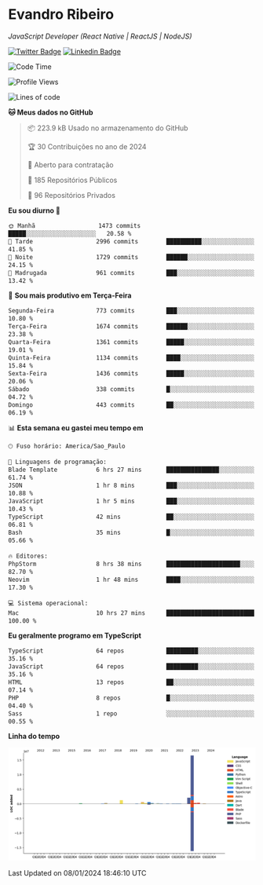 # Evandro **Ribeiro**

*JavaScript Developer (React Native | ReactJS | NodeJS)*

[![Twitter Badge](https://img.shields.io/badge/-@ribeiroevandro-201B2D?style=flat-square&labelColor=201B2D&logo=twitter&logoColor=white&link=https://twitter.com/ribeiroevandro)](https://twitter.com/ribeiroevandro) 
[![Linkedin Badge](https://img.shields.io/badge/-Evandro%20Ribeiro-201B2D?style=flat-square&logo=Linkedin&logoColor=white&link=https://www.linkedin.com/in/ribeiroevandro)](https://www.linkedin.com/in/ribeiroevandro) 


<!--START_SECTION:waka-->
![Code Time](http://img.shields.io/badge/Code%20Time-3%2C633%20hrs%2013%20mins-blue)

![Profile Views](http://img.shields.io/badge/Visualizac%C3%B5es%20do%20perfil-1-blue)

![Lines of code](https://img.shields.io/badge/Desde%20o%20Hello%20World%20eu%20escrevi-22.6%20million%20linhas%20de%20c%C3%B3digo-blue)

**🐱 Meus dados no GitHub** 

> 📦 223.9 kB Usado no armazenamento do GitHub 
 > 
> 🏆 30 Contribuições no ano de 2024
 > 
> 💼 Aberto para contratação
 > 
> 📜 185 Repositórios Públicos 
 > 
> 🔑 96 Repositórios Privados 
 > 
**Eu sou diurno 🐤** 

```text
🌞 Manhã                  1473 commits        █████░░░░░░░░░░░░░░░░░░░░   20.58 % 
🌆 Tarde                  2996 commits        ██████████░░░░░░░░░░░░░░░   41.85 % 
🌃 Noite                  1729 commits        ██████░░░░░░░░░░░░░░░░░░░   24.15 % 
🌙 Madrugada              961 commits         ███░░░░░░░░░░░░░░░░░░░░░░   13.42 % 
```
📅 **Sou mais produtivo em Terça-Feira** 

```text
Segunda-Feira            773 commits         ███░░░░░░░░░░░░░░░░░░░░░░   10.80 % 
Terça-Feira              1674 commits        ██████░░░░░░░░░░░░░░░░░░░   23.38 % 
Quarta-Feira             1361 commits        █████░░░░░░░░░░░░░░░░░░░░   19.01 % 
Quinta-Feira             1134 commits        ████░░░░░░░░░░░░░░░░░░░░░   15.84 % 
Sexta-Feira              1436 commits        █████░░░░░░░░░░░░░░░░░░░░   20.06 % 
Sábado                   338 commits         █░░░░░░░░░░░░░░░░░░░░░░░░   04.72 % 
Domingo                  443 commits         ██░░░░░░░░░░░░░░░░░░░░░░░   06.19 % 
```


📊 **Esta semana eu gastei meu tempo em** 

```text
🕑︎ Fuso horário: America/Sao_Paulo

💬 Linguagens de programação: 
Blade Template           6 hrs 27 mins       ███████████████░░░░░░░░░░   61.74 % 
JSON                     1 hr 8 mins         ███░░░░░░░░░░░░░░░░░░░░░░   10.88 % 
JavaScript               1 hr 5 mins         ███░░░░░░░░░░░░░░░░░░░░░░   10.43 % 
TypeScript               42 mins             ██░░░░░░░░░░░░░░░░░░░░░░░   06.81 % 
Bash                     35 mins             █░░░░░░░░░░░░░░░░░░░░░░░░   05.66 % 

🔥 Editores: 
PhpStorm                 8 hrs 38 mins       █████████████████████░░░░   82.70 % 
Neovim                   1 hr 48 mins        ████░░░░░░░░░░░░░░░░░░░░░   17.30 % 

💻 Sistema operacional: 
Mac                      10 hrs 27 mins      █████████████████████████   100.00 % 
```

**Eu geralmente programo em TypeScript** 

```text
TypeScript               64 repos            █████████░░░░░░░░░░░░░░░░   35.16 % 
JavaScript               64 repos            █████████░░░░░░░░░░░░░░░░   35.16 % 
HTML                     13 repos            ██░░░░░░░░░░░░░░░░░░░░░░░   07.14 % 
PHP                      8 repos             █░░░░░░░░░░░░░░░░░░░░░░░░   04.40 % 
Sass                     1 repo              ░░░░░░░░░░░░░░░░░░░░░░░░░   00.55 % 
```



**Linha do tempo**

![Lines of Code chart](https://raw.githubusercontent.com/ribeiroevandro/ribeiroevandro/main/assets/bar_graph.png)


 Last Updated on 08/01/2024 18:46:10 UTC
<!--END_SECTION:waka-->
